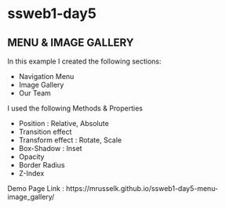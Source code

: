 # ssweb1-day5

<h2>MENU & IMAGE GALLERY</h2>
<p>In this example I created the following sections:</p>
<ul>
	<li>Navigation Menu</li>
	<li>Image Gallery</li>
	<li>Our Team</li>
</ul>
<p>I used the following Methods & Properties</p>
<ul>
	<li>Position : Relative, Absolute</li>
	<li>Transition effect</li>
	<li>Transform effect : Rotate, Scale</li>
	<li>Box-Shadow : Inset</li>
	<li>Opacity</li>
	<li>Border Radius</li>
	<li>Z-Index</li>
</ul>

<p>Demo Page Link : <a href="https://mrusselk.github.io/ssweb1-day5-menu-image_gallery/"></a>https://mrusselk.github.io/ssweb1-day5-menu-image_gallery/</p>
